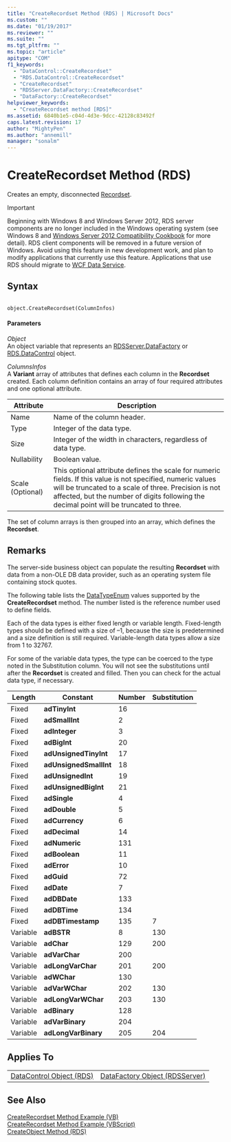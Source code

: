 ```yaml
---
title: "CreateRecordset Method (RDS) | Microsoft Docs"
ms.custom: ""
ms.date: "01/19/2017"
ms.reviewer: ""
ms.suite: ""
ms.tgt_pltfrm: ""
ms.topic: "article"
apitype: "COM"
f1_keywords: 
  - "DataControl::CreateRecordset"
  - "RDS.DataControl::CreateRecordset"
  - "CreateRecordset"
  - "RDSServer.DataFactory::CreateRecordset"
  - "DataFactory::CreateRecordset"
helpviewer_keywords: 
  - "CreateRecordset method [RDS]"
ms.assetid: 6840b1e5-c04d-4d3e-9dcc-42128c83492f
caps.latest.revision: 17
author: "MightyPen"
ms.author: "annemill"
manager: "sonalm"
---
```

# CreateRecordset Method (RDS)
Creates an empty, disconnected [Recordset](../../../ado/reference/ado-api/recordset-object-ado.md).  
  
> [!IMPORTANT]
>  Beginning with Windows 8 and Windows Server 2012, RDS server components are no longer included in the Windows operating system (see Windows 8 and [Windows Server 2012 Compatibility Cookbook](https://www.microsoft.com/en-us/download/details.aspx?id=27416) for more detail). RDS client components will be removed in a future version of Windows. Avoid using this feature in new development work, and plan to modify applications that currently use this feature. Applications that use RDS should migrate to [WCF Data Service](http://go.microsoft.com/fwlink/?LinkId=199565).  
  
## Syntax  
  
```  
  
object.CreateRecordset(ColumnInfos)  
```  
  
#### Parameters  
 *Object*  
 An object variable that represents an [RDSServer.DataFactory](../../../ado/reference/rds-api/datafactory-object-rdsserver.md) or [RDS.DataControl](../../../ado/reference/rds-api/datacontrol-object-rds.md) object.  
  
 *ColumnsInfos*  
 A **Variant** array of attributes that defines each column in the **Recordset** created. Each column definition contains an array of four required attributes and one optional attribute.  
  
|Attribute|Description|  
|---------------|-----------------|  
|Name|Name of the column header.|  
|Type|Integer of the data type.|  
|Size|Integer of the width in characters, regardless of data type.|  
|Nullability|Boolean value.|  
|Scale (Optional)|This optional attribute defines the scale for numeric fields. If this value is not specified, numeric values will be truncated to a scale of three. Precision is not affected, but the number of digits following the decimal point will be truncated to three.|  
  
 The set of column arrays is then grouped into an array, which defines the **Recordset**.  
  
## Remarks  
 The server-side business object can populate the resulting **Recordset** with data from a non-OLE DB data provider, such as an operating system file containing stock quotes.  
  
 The following table lists the [DataTypeEnum](../../../ado/reference/ado-api/datatypeenum.md) values supported by the **CreateRecordset** method. The number listed is the reference number used to define fields.  
  
 Each of the data types is either fixed length or variable length. Fixed-length types should be defined with a size of –1, because the size is predetermined and a size definition is still required. Variable-length data types allow a size from 1 to 32767.  
  
 For some of the variable data types, the type can be coerced to the type noted in the Substitution column. You will not see the substitutions until after the **Recordset** is created and filled. Then you can check for the actual data type, if necessary.  
  
|Length|Constant|Number|Substitution|  
|------------|--------------|------------|------------------|  
|Fixed|**adTinyInt**|16||  
|Fixed|**adSmallInt**|2||  
|Fixed|**adInteger**|3||  
|Fixed|**adBigInt**|20||  
|Fixed|**adUnsignedTinyInt**|17||  
|Fixed|**adUnsignedSmallInt**|18||  
|Fixed|**adUnsignedInt**|19||  
|Fixed|**adUnsignedBigInt**|21||  
|Fixed|**adSingle**|4||  
|Fixed|**adDouble**|5||  
|Fixed|**adCurrency**|6||  
|Fixed|**adDecimal**|14||  
|Fixed|**adNumeric**|131||  
|Fixed|**adBoolean**|11||  
|Fixed|**adError**|10||  
|Fixed|**adGuid**|72||  
|Fixed|**adDate**|7||  
|Fixed|**adDBDate**|133||  
|Fixed|**adDBTime**|134||  
|Fixed|**adDBTimestamp**|135|7|  
|Variable|**adBSTR**|8|130|  
|Variable|**adChar**|129|200|  
|Variable|**adVarChar**|200||  
|Variable|**adLongVarChar**|201|200|  
|Variable|**adWChar**|130||  
|Variable|**adVarWChar**|202|130|  
|Variable|**adLongVarWChar**|203|130|  
|Variable|**adBinary**|128||  
|Variable|**adVarBinary**|204||  
|Variable|**adLongVarBinary**|205|204|  
  
## Applies To  
  
|||  
|-|-|  
|[DataControl Object (RDS)](../../../ado/reference/rds-api/datacontrol-object-rds.md)|[DataFactory Object (RDSServer)](../../../ado/reference/rds-api/datafactory-object-rdsserver.md)|  
  
## See Also  
 [CreateRecordset Method Example (VB)](../../../ado/reference/ado-api/createrecordset-method-example-vb.md)   
 [CreateRecordset Method Example (VBScript)](../../../ado/reference/rds-api/createrecordset-method-example-vbscript.md)   
 [CreateObject Method (RDS)](../../../ado/reference/rds-api/createobject-method-rds.md)



